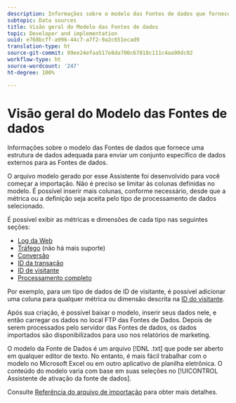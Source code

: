 ```yaml
---
description: Informações sobre o modelo das Fontes de dados que fornece uma estrutura de dados adequada para enviar um conjunto específico de dados externos para as Fontes de dados.
subtopic: Data sources
title: Visão geral do Modelo das Fontes de dados
topic: Developer and implementation
uuid: e768bcff-a996-44c7-a7f2-9a2c651ecad9
translation-type: ht
source-git-commit: 99ee24efaa517e8da700c67818c111c4aa90dc02
workflow-type: ht
source-wordcount: '247'
ht-degree: 100%

---
```



# Visão geral do Modelo das Fontes de dados

Informações sobre o modelo das Fontes de dados que fornece uma estrutura de dados adequada para enviar um conjunto específico de dados externos para as Fontes de dados.

O arquivo modelo gerado por esse Assistente foi desenvolvido para você começar a importação. Não é preciso se limitar às colunas definidas no modelo. É possível inserir mais colunas, conforme necessário, desde que a métrica ou a definição seja aceita pelo tipo de processamento de dados selecionado.

É possível exibir as métricas e dimensões de cada tipo nas seguintes seções:

* [Log da Web](/help/import/c-data-sources/c-datasrc-types/datasrc-web-log.md)
* [Tráfego](/help/import/c-data-sources/c-datasrc-types/datasrc-traffic.md) (não há mais suporte)
* [Conversão](/help/import/c-data-sources/c-datasrc-types/datasrc-conversion.md)
* [ID da transação](/help/import/c-data-sources/c-datasrc-types/datasrc-transactionid.md)
* [ID de visitante](/help/import/c-data-sources/c-datasrc-types/datasrc-visitorid.md)
* [Processamento completo](/help/import/c-data-sources/c-datasrc-types/datasrc-full-processing.md)

Por exemplo, para um tipo de dados de ID de visitante, é possível adicionar uma coluna para qualquer métrica ou dimensão descrita na [ID do visitante](/help/import/c-data-sources/c-datasrc-types/datasrc-visitorid.md).

Após sua criação, é possível baixar o modelo, inserir seus dados nele, e então carregar os dados no local FTP das Fontes de Dados. Depois de serem processados pelo servidor das Fontes de dados, os dados importados são disponibilizados para uso nos relatórios de marketing.

O modelo da Fonte de Dados é um arquivo [!DNL .txt] que pode ser aberto em qualquer editor de texto. No entanto, é mais fácil trabalhar com o modelo no Microsoft Excel ou em outro aplicativo de planilha eletrônica. O conteúdo do modelo varia com base em suas seleções no [!UICONTROL Assistente de ativação da fonte de dados].

Consulte [Referência do arquivo de importação](/help/import/c-data-sources/datasrc-template/datasrc-import-file-reference.md) para obter mais detalhes.
